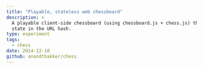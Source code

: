 ```yaml
---
title: "Playable, stateless web chessboard"
description: >
  A playable client-side chessboard (using chessboard.js + chess.js) that stores
  state in the URL hash.
type: experiment
tags:
  - chess
date: 2014-12-10
github: anandthakker/chess
---
```

